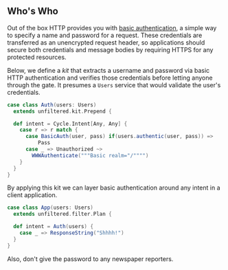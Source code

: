 Who's Who
---------

Out of the box HTTP provides you with [basic authentication][basic],
a simple way to specify a name and password for a request. These
credentials are transferred as an unencrypted request header, so
applications should secure both credentials and message bodies by
requiring HTTPS for any protected resources.

[basic]: http://en.wikipedia.org/wiki/Basic_access_authentication

Below, we define a *kit* that extracts a username and password via
basic HTTP authentication and verifies those credentials before
letting anyone through the gate. It presumes a `Users` service that
would validate the user's credentials.

```scala
case class Auth(users: Users)
  extends unfiltered.kit.Prepend {

  def intent = Cycle.Intent[Any, Any] {
    case r => r match {
      case BasicAuth(user, pass) if(users.authentic(user, pass)) =>
          Pass
      case _ => Unauthorized ~>
        WWWAuthenticate("""Basic realm="/"""")
    }
  }
}
```

By applying this kit we can layer basic authentication around any
intent in a client application.

```scala
case class App(users: Users)
  extends unfiltered.filter.Plan {

  def intent = Auth(users) {
    case _ => ResponseString("Shhhh!")
  }
}
```

Also, don't give the password to any newspaper reporters.
